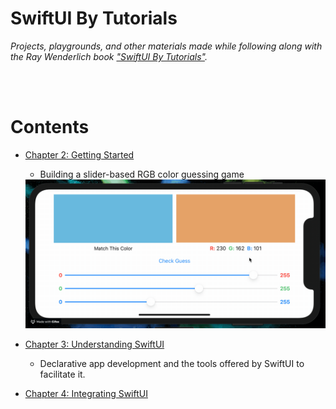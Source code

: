 # SwiftUI By Tutorials

_Projects, playgrounds, and other materials made while following along with the Ray Wenderlich book ["SwiftUI By Tutorials"](https://store.raywenderlich.com/products/swiftui-by-tutorials)._


<br/>
<br/>


# Contents

- [Chapter 2: Getting Started](./02-getting-started)
    - Building a slider-based RGB color guessing game
    <img src="./02-getting-started/RGBBullsEye/Screenshots/recording-1.gif" width="600px"/>

- [Chapter 3: Understanding SwiftUI](./03-understanding-swiftui)
    - Declarative app development and the tools offered by SwiftUI to facilitate it.


- [Chapter 4: Integrating SwiftUI](./04-integrating-swiftui)

